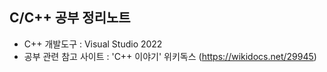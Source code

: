 C/C++ 공부 정리노트
------------------------
- C++ 개발도구 : Visual Studio 2022
- 공부 관련 참고 사이트 : 'C++ 이야기' 위키독스 (https://wikidocs.net/29945)
